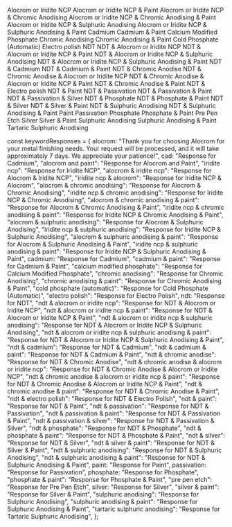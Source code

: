 Alocrom or Iridite NCP
Alocrom or Iridite NCP & Paint
Alocrom or Iridite NCP & Chromic Anodising
Alocrom or Iridite NCP & Chromic Anodising & Paint
Alocrom or Iridite NCP & Sulphuric Anodising
Alocrom or Iridite NCP & Sulphuric Anodising & Paint
Cadmium
Cadmium & Paint
Calcium Modified Phosphate
Chromic Anodising
Chromic Anodising & Paint
Cold Phosphate (Automatic)
Electro polish
NDT
NDT & Alocrom or Iridite NCP
NDT & Alocrom or Iridite NCP & Paint
NDT & Alocrom or Iridite NCP & Sulphuric Anodising
NDT & Alocrom or Iridite NCP & Sulphuric Anodising & Paint
NDT & Cadmium
NDT & Cadmium & Paint
NDT & Chromic Anodise
NDT & Chromic Anodise & Alocrom or Iridite NCP
NDT & Chromic Anodise & Alocrom or Iridite NCP & Paint
NDT & Chromic Anodise & Paint
NDT & Electro polish
NDT & Paint
NDT & Passivation
NDT & Passivation & Paint
NDT & Passivation & Silver
NDT & Phosphate
NDT & Phosphate & Paint
NDT & Silver
NDT & Silver & Paint
NDT & Sulphuric Anodising
NDT & Sulphuric Anodising & Paint
Paint
Passivation
Phosphate
Phosphate & Paint
Pre Pen Etch
Silver
Silver & Paint
Sulphuric Anodising
Sulphuric Anodising & Paint
Tartaric Sulphuric Anodising



 const keywordResponses = {
    alocrom: "Thank you for choosing Alocrom for your metal finishing needs. Your request will be processed, and it will take approximately 7 days. We appreciate your patience!",
    cad: "Response for Cadmium",
    "alocrom and paint": "Response for Alocrom and Paint",
    "iridite ncp": "Response for Iridite NCP",
    "alocrom & iridite ncp": "Response for Alocrom & Iridite NCP",
    "iridite ncp & alocrom": "Response for Iridite NCP & Alocrom",
    "alocrom & chromic anodising": "Response for Alocrom & Chromic Anodising",
    "iridite ncp & chromic anodising": "Response for Iridite NCP & Chromic Anodising",
    "alocrom & chromic anodising & paint": "Response for Alocrom & Chromic Anodising & Paint",
    "iridite ncp & chromic anodising & paint": "Response for Iridite NCP & Chromic Anodising & Paint",
    "alocrom & sulphuric anodising": "Response for Alocrom & Sulphuric Anodising",
    "iridite ncp & sulphuric anodising": "Response for Iridite NCP & Sulphuric Anodising",
    "alocrom & sulphuric anodising & paint": "Response for Alocrom & Sulphuric Anodising & Paint",
    "iridite ncp & sulphuric anodising & paint": "Response for Iridite NCP & Sulphuric Anodising & Paint",
    cadmium: "Response for Cadmium",
    "cadmium & paint": "Response for Cadmium & Paint",
    "calcium modified phosphate": "Response for Calcium Modified Phosphate",
    "chromic anodising": "Response for Chromic Anodising",
    "chromic anodising & paint": "Response for Chromic Anodising & Paint",
    "cold phosphate (automatic)": "Response for Cold Phosphate (Automatic)",
    "electro polish": "Response for Electro Polish",
    ndt: "Response for NDT",
    "ndt & alocrom or iridite ncp": "Response for NDT & Alocrom or Iridite NCP",
    "ndt & alocrom or iridite ncp & paint": "Response for NDT & Alocrom or Iridite NCP & Paint",
    "ndt & alocrom or iridite ncp & sulphuric anodising": "Response for NDT & Alocrom or Iridite NCP & Sulphuric Anodising",
    "ndt & alocrom or iridite ncp & sulphuric anodising & paint": "Response for NDT & Alocrom or Iridite NCP & Sulphuric Anodising & Paint",
    "ndt & cadmium": "Response for NDT & Cadmium",
    "ndt & cadmium & paint": "Response for NDT & Cadmium & Paint",
    "ndt & chromic anodise": "Response for NDT & Chromic Anodise",
    "ndt & chromic anodise & alocrom or iridite ncp": "Response for NDT & Chromic Anodise & Alocrom or Iridite NCP",
    "ndt & chromic anodise & alocrom or iridite ncp & paint": "Response for NDT & Chromic Anodise & Alocrom or Iridite NCP & Paint",
    "ndt & chromic anodise & paint": "Response for NDT & Chromic Anodise & Paint",
    "ndt & electro polish": "Response for NDT & Electro Polish",
    "ndt & paint": "Response for NDT & Paint",
    "ndt & passivation": "Response for NDT & Passivation",
    "ndt & passivation & paint": "Response for NDT & Passivation & Paint",
    "ndt & passivation & silver": "Response for NDT & Passivation & Silver",
    "ndt & phosphate": "Response for NDT & Phosphate",
    "ndt & phosphate & paint": "Response for NDT & Phosphate & Paint",
    "ndt & silver": "Response for NDT & Silver",
    "ndt & silver & paint": "Response for NDT & Silver & Paint",
    "ndt & sulphuric anodising": "Response for NDT & Sulphuric Anodising",
    "ndt & sulphuric anodising & paint": "Response for NDT & Sulphuric Anodising & Paint",
    paint: "Response for Paint",
    passivation: "Response for Passivation",
    phosphate: "Response for Phosphate",
    "phosphate & paint": "Response for Phosphate & Paint",
    "pre pen etch": "Response for Pre Pen Etch",
    silver: "Response for Silver",
    "silver & paint": "Response for Silver & Paint",
    "sulphuric anodising": "Response for Sulphuric Anodising",
    "sulphuric anodising & paint": "Response for Sulphuric Anodising & Paint",
    "tartaric sulphuric anodising": "Response for Tartaric Sulphuric Anodising",
  };